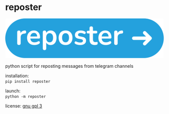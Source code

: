 # reposter

<img src="https://github.com/gmankab/reposter/raw/main/reposter/icons/wide.png">

python script for reposting messages from telegram channels

installation:  
`pip install reposter`

launch:  
`python -m reposter`

license: [gnu gpl 3](https://gnu.org/licenses/gpl-3.0.en.html)
